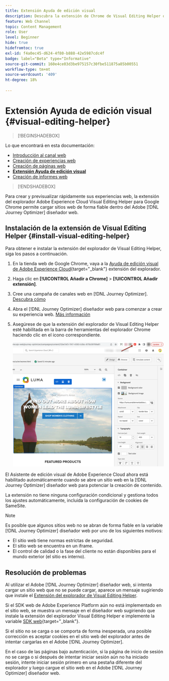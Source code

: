```yaml
---
title: Extensión Ayuda de edición visual
description: Descubra la extensión de Chrome de Visual Editing Helper que le permite crear y previsualizar páginas web en Journey Optimizer
feature: Web Channel
topic: Content Management
role: User
level: Beginner
hide: true
hidefromtoc: true
exl-id: f4a0ec45-d624-4f80-b888-42e5987cdc4f
badge: label="Beta" type="Informative"
source-git-commit: 160e4ce03d3be975157c30fbe511875a85b00551
workflow-type: tm+mt
source-wordcount: '409'
ht-degree: 18%

---
```


# Extensión Ayuda de edición visual {#visual-editing-helper}

>[!BEGINSHADEBOX]

Lo que encontrará en esta documentación:

* [Introducción al canal web](get-started-web.md)
* [Creación de experiencias web](create-web.md)
* [Creación de páginas web](author-web.md)
* **[Extensión Ayuda de edición visual](visual-editing-helper.md)**
* [Creación de informes web](web-report.md)

>[!ENDSHADEBOX]

Para crear y previsualizar rápidamente sus experiencias web, la extensión del explorador Adobe Experience Cloud Visual Editing Helper para Google Chrome permite cargar sitios web de forma fiable dentro del Adobe [!DNL Journey Optimizer] diseñador web.

## Instalación de la extensión de Visual Editing Helper {#install-visual-editing-helper}

Para obtener e instalar la extensión del explorador de Visual Editing Helper, siga los pasos a continuación.

1. En la tienda web de Google Chrome, vaya a la [Ayuda de edición visual de Adobe Experience Cloud](https://chrome.google.com/webstore/detail/adobe-experience-cloud-vi/kgmjjkfjacffaebgpkpcllakjifppnca){target="_blank"} extensión del explorador.

1. Haga clic en **[!UICONTROL Añadir a Chrome]** > **[!UICONTROL Añadir extensión]**.

1. Cree una campaña de canales web en [!DNL Journey Optimizer]. [Descubra cómo](author-web.md#create-web-campaign)

1. Abra el [!DNL Journey Optimizer] diseñador web para comenzar a crear su experiencia web. [Más información](author-web.md)

1. Asegúrese de que la extensión del explorador de Visual Editing Helper esté habilitada en la barra de herramientas del explorador Chrome haciendo clic en el icono correspondiente.

   ![](assets/web-visual-editing-extension.png)

El Asistente de edición visual de Adobe Experience Cloud ahora está habilitado automáticamente cuando se abre un sitio web en la [!DNL Journey Optimizer] diseñador web para potenciar la creación de contenido.

La extensión no tiene ninguna configuración condicional y gestiona todos los ajustes automáticamente, incluida la configuración de cookies de SameSite.

>[!NOTE]
>
>Es posible que algunos sitios web no se abran de forma fiable en la variable [!DNL Journey Optimizer] diseñador web por uno de los siguientes motivos:
>
> * El sitio web tiene normas estrictas de seguridad.
> * El sitio web se encuentra en un iframe.
> * El control de calidad o la fase del cliente no están disponibles para el mundo exterior (el sitio es interno).


## Resolución de problemas

Al utilizar el Adobe [!DNL Journey Optimizer] diseñador web, si intenta cargar un sitio web que no se puede cargar, aparece un mensaje sugiriendo que instale el [Extensión del explorador de Visual Editing Helper](#install-visual-editing-helper).

Si el SDK web de Adobe Experience Platform aún no está implementado en el sitio web, se muestra un mensaje en el diseñador web sugiriendo que instale la extensión del explorador Visual Editing Helper e implemente la variable [SDK web](https://experienceleague.adobe.com/docs/platform-learn/implement-web-sdk/overview.html?lang=es){target="_blank"}.

Si el sitio no se carga o se comporta de forma inesperada, una posible corrección es aceptar cookies en el sitio web del explorador antes de intentar cargarlas en el Adobe [!DNL Journey Optimizer].

En el caso de las páginas bajo autenticación, si la página de inicio de sesión no se carga o si después de intentar iniciar sesión aún no ha iniciado sesión, intente iniciar sesión primero en una pestaña diferente del explorador y luego cargue el sitio web en el Adobe [!DNL Journey Optimizer] diseñador web.
